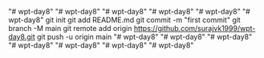 "# wpt-day8" 
"# wpt-day8" 
"# wpt-day8" 
"# wpt-day8" 
"# wpt-day8" 
"# wpt-day8"  git init git add README.md git commit -m "first commit" git branch -M main git remote add origin https://github.com/surajvk1999/wpt-day8.git git push -u origin main
"# wpt-day8" 
"# wpt-day8" 
"# wpt-day8" 
"# wpt-day8" 
"# wpt-day8" 
"# wpt-day8" 
"# wpt-day8" 

